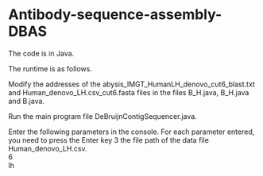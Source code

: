 # Antibody-sequence-assembly-DBAS
  The code is in Java.

The runtime is as follows.
  
  Modify the addresses of the abysis_IMGT_HumanLH_denovo_cut6_blast.txt and Human_denovo_LH.csv_cut6.fasta files in the files B_H.java, B_H.java and B.java.
  
  Run the main program file DeBruijnContigSequencer.java.
  
  Enter the following parameters in the console. For each parameter entered, you need to press the Enter key
    3
    the file path of the data file Human_denovo_LH.csv.  
    6  
    lh
